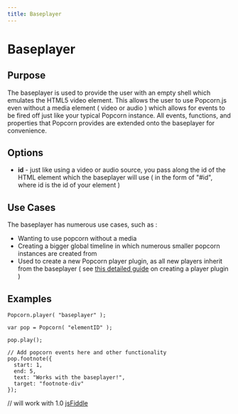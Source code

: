 ```yaml
---
title: Baseplayer
---
```

# Baseplayer #

## Purpose ##

The baseplayer is used to provide the user with an empty shell which emulates the HTML5 video element.  This allows the user to use Popcorn.js even without a media element ( video or audio ) which allows for events to be fired off just like your typical Popcorn instance.  All events, functions, and properties that Popcorn provides are extended onto the baseplayer for convenience.

## Options ##

* **id** - just like using a video or audio source, you pass along the id of the HTML element which the baseplayer will use ( in the form of "#id", where id is the id of your element )

## Use Cases ##

The baseplayer has numerous use cases, such as :

* Wanting to use popcorn without a media
* Creating a bigger global timeline in which numerous smaller popcorn instances are created from
* Used to create a new Popcorn player plugin, as all new players inherit from the baseplayer ( see [this detailed guide]() on creating a player plugin )

## Examples ##

    Popcorn.player( "baseplayer" );

    var pop = Popcorn( "elementID" );

    pop.play();

    // Add popcorn events here and other functionality
    pop.footnote({
      start: 1,
      end: 5,
      text: "Works with the baseplayer!",
      target: "footnote-div"
    });

// will work with 1.0
[jsFiddle](http://jsfiddle.net/popcornjs/qQ672/)
